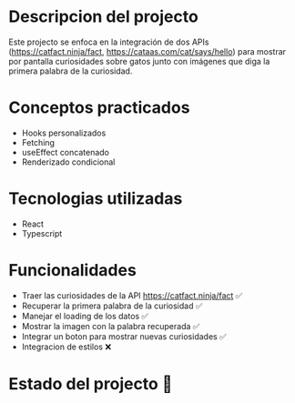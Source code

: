 # Descripcion del projecto
Este projecto se enfoca en la integración de dos APIs (https://catfact.ninja/fact, https://cataas.com/cat/says/hello) para mostrar por pantalla curiosidades sobre gatos junto con imágenes que diga la primera palabra de la curiosidad.

# Conceptos practicados
- Hooks personalizados
- Fetching
- useEffect concatenado
- Renderizado condicional

# Tecnologias utilizadas
- React
- Typescript

# Funcionalidades
- Traer las curiosidades de la API https://catfact.ninja/fact ✅
- Recuperar la primera palabra de la curiosidad ✅
- Manejar el loading de los datos ✅
- Mostrar la imagen con la palabra recuperada ✅
- Integrar un boton para mostrar nuevas curiosidades ✅
- Integracion de estilos ❌ 

# Estado del projecto 🔵
